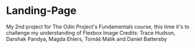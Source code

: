# Landing-Page
My 2nd project for The Odin Project's Fundamentals course, this time it's to challenge my understanding of Flexbox
Image Credits: Trace Hudson, Darshak Pandya, Magda Ehlers, Tomáš Malík and Daniel Battersby
